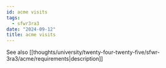 ```yaml
---
id: acme visits
tags:
  - sfwr3ra3
date: "2024-09-12"
title: acme visits
---
```


See also [[thoughts/university/twenty-four-twenty-five/sfwr-3ra3/acme/requirements|description]]

